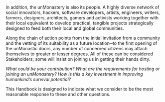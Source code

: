 In addition, the unMonastery is also its people. A highly diverse network of social innovators, hackers, software developers, artists, engineers, writers, farmers, designers, architects, gamers and activists working together with their local equivalent to develop practical, tangible projects strategically designed to feed both their local and global communities. 

Along the chain of action points from the initial invitation from a community and the vetting of its suitability as a future location─to the first opening of the unMonastic doors, any number of concerned citizens may attach themselves to greater or lesser degrees. All of these can be considered Stakeholders; some will insist on joining us in getting their hands dirty.  

*What could be your contribution?  What are the requirements for hosting or joining an unMonastery?   How is this a key investment in improving humankind’s survival potential?*

This Handbook is designed to indicate what we consider to be the most reasonable response to these and other questions.